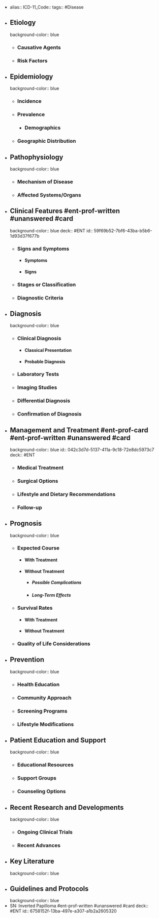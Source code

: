 - alias::
  ICD-11_Code::
  tags:: #Disease
- ## Etiology
  background-color:: blue
	- ### Causative Agents
	- ### Risk Factors
- ## Epidemiology
  background-color:: blue
	- ### Incidence
	- ### Prevalence
		- ### Demographics
	- ### Geographic Distribution
- ## Pathophysiology
  background-color:: blue
	- ### Mechanism of Disease
	- ### Affected Systems/Organs
- ## Clinical Features #ent-prof-written #unanswered #card
  background-color:: blue
  deck:: #ENT
  id:: 59f69b52-7bf6-43ba-b5b6-1d93d37f677b
	- ### Signs and Symptoms
		- #### Symptoms
		- #### Signs
	- ### Stages or Classification
	- ### Diagnostic Criteria
- ## Diagnosis
  background-color:: blue
	- ### Clinical Diagnosis
		- #### Classical Presentation
		- #### Probable Diagnosis
	- ### Laboratory Tests
	- ### Imaging Studies
	- ### Differential Diagnosis
	- ### Confirmation of Diagnosis
- ## Management and Treatment #ent-prof-card #ent-prof-written #unanswered #card
  background-color:: blue
  id:: 042c3d7d-5137-411a-9c18-72e8dc5973c7
  deck:: #ENT
	- ### Medical Treatment
	- ### Surgical Options
	- ### Lifestyle and Dietary Recommendations
	- ### Follow-up
- ## Prognosis
  background-color:: blue
	- ### Expected Course
		- #### With Treatment
		- #### Without Treatment
			- ##### Possible Complications
			- ##### Long-Term Effects
	- ### Survival Rates
		- #### With Treatment
		- #### Without Treatment
	- ### Quality of Life Considerations
- ## Prevention
  background-color:: blue
	- ### Health Education
	- ### Community Approach
	- ### Screening Programs
	- ### Lifestyle Modifications
- ## Patient Education and Support
  background-color:: blue
	- ### Educational Resources
	- ### Support Groups
	- ### Counseling Options
- ## Recent Research and Developments
  background-color:: blue
	- ### Ongoing Clinical Trials
	- ### Recent Advances
- ## Key Literature
  background-color:: blue
- ## Guidelines and Protocols
  background-color:: blue
- SN: Inverted Papilloma #ent-prof-written #unanswered #card
  deck:: #ENT
  id:: 6758152f-13ba-497e-a307-a1b2a2605320
